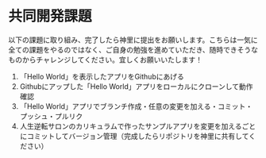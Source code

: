 # 共同開発課題
以下の課題に取り組み、完了したら神里に提出をお願いします。こちらは一気に全ての課題をやるのではなく、ご自身の勉強を進めていただき、随時できそうなものからチャレンジしてください。宜しくお願いいたします！

1. 「Hello World」を表示したアプリをGithubにあげる
2. Githubにアップした「Hello World」アプリをローカルにクローンして動作確認
3. 「Hello World」アプリでブランチ作成・任意の変更を加える・コミット・プッシュ・プルリク
4. 人生逆転サロンのカリキュラムで作ったサンプルアプリを変更を加えるごとにコミットしてバージョン管理（完成したらリポジトリを神里に共有してください）
